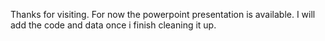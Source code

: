 Thanks for visiting. For now the powerpoint presentation is available. I will add the code and data once i finish cleaning it up.
